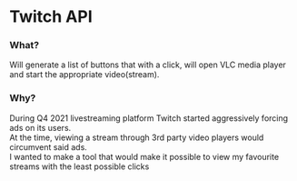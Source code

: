 <h1>Twitch API</h1>

<h3>What?</h3>
Will generate a list of buttons that with a click, will open VLC media player and start the appropriate video(stream).</br>

<h3>Why?</h3>
During Q4 2021 livestreaming platform Twitch started aggressively forcing ads on its users.</br>
At the time, viewing a stream through 3rd party video players would circumvent said ads.</br>
I wanted to make a tool that would make it possible to view my favourite streams with the least possible clicks

